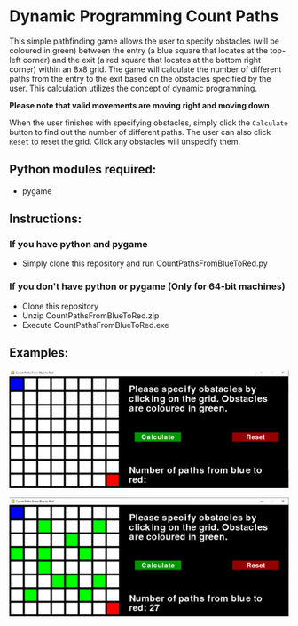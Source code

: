 # Dynamic Programming Count Paths

This simple pathfinding game allows the user to specify obstacles (will be coloured in green) between the entry (a blue square that locates at the top-left corner) and the exit (a red square that locates at the bottom right corner) within an 8x8 grid. The game will calculate the number of different paths from the entry to the exit based on the obstacles specified by the user. This calculation utilizes the concept of dynamic programming. 

**Please note that valid movements are moving right and moving down.**

When the user finishes with specifying obstacles, simply click the ```Calculate``` button to find out the number of different paths. The user can also click ```Reset``` to reset the grid. Click any obstacles will unspecify them.

## Python modules required:
  - pygame

## Instructions:

### If you have python and pygame
 - Simply clone this repository and run CountPathsFromBlueToRed.py

### If you don't have python or pygame (Only for 64-bit machines)
 - Clone this repository
 - Unzip CountPathsFromBlueToRed.zip
 - Execute CountPathsFromBlueToRed.exe 

## Examples:
![Alt text](/screenshots/main_window.png?raw=true "Main Window")

![Alt text](/screenshots/game_example.png?raw=true "Game Example")
